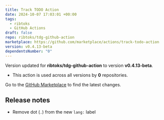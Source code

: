 ```yaml
---
title: Track TODO Action
date: 2024-10-07 17:03:01 +00:00
tags:
  - ribtoks
  - GitHub Actions
draft: false
repo: ribtoks/tdg-github-action
marketplace: https://github.com/marketplace/actions/track-todo-action
version: v0.4.13-beta
dependentsNumber: "0"
---
```



Version updated for **ribtoks/tdg-github-action** to version **v0.4.13-beta**.
- This action is used across all versions by **0** repositories.

Go to the [GitHub Marketplace](https://github.com/marketplace/actions/track-todo-action) to find the latest changes.

## Release notes

- Remove dot (`.`) from the new `lang:` label
